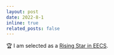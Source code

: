 ```yaml
---
layout: post
date: 2022-8-1
inline: true
related_posts: false
---
```


🏆 I am selected as a [Rising Star in EECS](https://risingstars.utexas.edu/participants).
